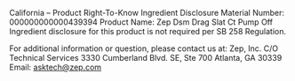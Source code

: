  
 
 
California – Product Right-To-Know Ingredient Disclosure 
Material Number: 000000000000439394 
Product Name: Zep Dsm Drag Slat Ct Pump Off 
Ingredient disclosure for this product is not required per SB 258 Regulation. 
 
For additional information or question, please contact us at: 
Zep, Inc. 
C/O Technical Services 
3330 Cumberland Blvd. SE, Ste 700 
Atlanta, GA 30339 
Email: asktech@zep.com 
 
 
 
 

